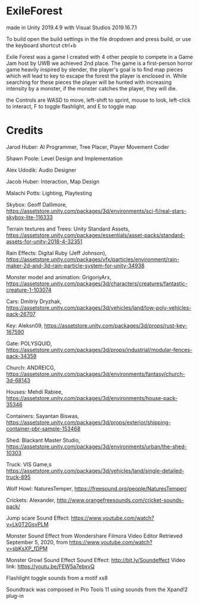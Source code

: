 # ExileForest
made in Unity 2019.4.9 with Visual Studios 2019.16.7.1

To build open the build settings in the file dropdown and press build, or use the keyboard shortcut ctrl+b

Exile Forest was a game I created with 4 other people to compete in a Game Jam host by UWB we achieved 2nd place. 
The game is a first-person horror game heavily inspired by slender, the player's goal is to find map pieces which will lead to key to escape the forest the player is enclosed in.
While searching for these pieces the player will be hunted with increasing intensity by a monster, if the monster catches the player, they will die.

the Controls are WASD to move, left-shift to sprint, mouse to look, left-click to interact, F to toggle flashlight, and E to toggle map

# Credits

Jarod Huber: AI Programmer, Tree Placer, Player Movement Coder

Shawn Poole: Level Design and Implementation

Alex Udodik: Audio Designer

Jacob Huber: Interaction, Map Design

Malachi Potts: Lighting, Playtesting

Skybox: Geoff Dallimore, https://assetstore.unity.com/packages/3d/environments/sci-fi/real-stars-skybox-lite-116333

Terrain textures and Trees: Unity Standard Assets, https://assetstore.unity.com/packages/essentials/asset-packs/standard-assets-for-unity-2018-4-32351

Rain Effects: Digital Ruby (Jeff Johnson), https://assetstore.unity.com/packages/vfx/particles/environment/rain-maker-2d-and-3d-rain-particle-system-for-unity-34938

Monster model and animation: GrigoriyArx, https://assetstore.unity.com/packages/3d/characters/creatures/fantastic-creature-1-103074

Cars: Dmitriy Dryzhak, https://assetstore.unity.com/packages/3d/vehicles/land/low-poly-vehicles-pack-26707

Key: Aleksn09, https://assetstore.unity.com/packages/3d/props/rust-key-167590

Gate: POLYSQUID, https://assetstore.unity.com/packages/3d/props/industrial/modular-fences-pack-34359

Church: ANDREICG, https://assetstore.unity.com/packages/3d/environments/fantasy/church-3d-68143

Houses: Mehdi Rabiee, https://assetstore.unity.com/packages/3d/environments/house-pack-35346

Containers: Sayantan Biswas, https://assetstore.unity.com/packages/3d/props/exterior/shipping-container-pbr-sample-153468

Shed: Blackant Master Studio, https://assetstore.unity.com/packages/3d/environments/urban/the-shed-10303

Truck: VIS Game,s https://assetstore.unity.com/packages/3d/vehicles/land/single-detailed-truck-895

Wolf Howl: NaturesTemper, https://freesound.org/people/NaturesTemper/

Crickets: Alexander, http://www.orangefreesounds.com/cricket-sounds-pack/

Jump scare Sound Effect: https://www.youtube.com/watch?v=Lk0T2GsvPLM

 Monster Sound Effect from Wondershare Filmora Video Editor Retrieved September 5, 2020, from https://www.youtube.com/watch?v=sbKsXP_fDPM

Monster Growl Sound Effect 
Sound Effect: http://bit.ly/Soundeffect
Video link: https://youtu.be/FEW5a7ebxvQ

Flashlight toggle sounds from a motif xs8

Soundtrack was composed in Pro Tools 11 using sounds from the Xpand!2 plug-in
